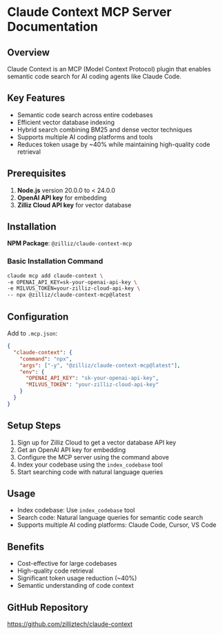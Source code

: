 # Claude Context MCP Server Documentation

## Overview
Claude Context is an MCP (Model Context Protocol) plugin that enables semantic code search for AI coding agents like Claude Code.

## Key Features
- Semantic code search across entire codebases
- Efficient vector database indexing
- Hybrid search combining BM25 and dense vector techniques
- Supports multiple AI coding platforms and tools
- Reduces token usage by ~40% while maintaining high-quality code retrieval

## Prerequisites
1. **Node.js** version 20.0.0 to < 24.0.0
2. **OpenAI API key** for embedding
3. **Zilliz Cloud API key** for vector database

## Installation
**NPM Package**: `@zilliz/claude-context-mcp`

### Basic Installation Command
```bash
claude mcp add claude-context \
-e OPENAI_API_KEY=sk-your-openai-api-key \
-e MILVUS_TOKEN=your-zilliz-cloud-api-key \
-- npx @zilliz/claude-context-mcp@latest
```

## Configuration
Add to `.mcp.json`:
```json
{
  "claude-context": {
    "command": "npx",
    "args": ["-y", "@zilliz/claude-context-mcp@latest"],
    "env": {
      "OPENAI_API_KEY": "sk-your-openai-api-key",
      "MILVUS_TOKEN": "your-zilliz-cloud-api-key"
    }
  }
}
```

## Setup Steps
1. Sign up for Zilliz Cloud to get a vector database API key
2. Get an OpenAI API key for embedding
3. Configure the MCP server using the command above
4. Index your codebase using the `index_codebase` tool
5. Start searching code with natural language queries

## Usage
- Index codebase: Use `index_codebase` tool
- Search code: Natural language queries for semantic code search
- Supports multiple AI coding platforms: Claude Code, Cursor, VS Code

## Benefits
- Cost-effective for large codebases
- High-quality code retrieval
- Significant token usage reduction (~40%)
- Semantic understanding of code context

## GitHub Repository
https://github.com/zilliztech/claude-context